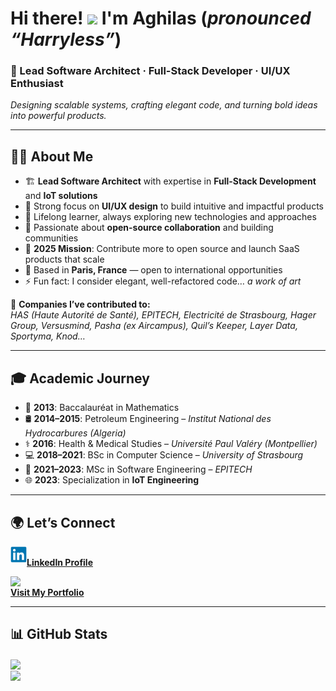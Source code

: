 # Hi there! <img src="https://media.giphy.com/media/hvRJCLFzcasrR4ia7z/giphy.gif" width="25px"> I'm **Aghilas** (*pronounced “Harryless”*)  

### 🚀 Lead Software Architect · Full-Stack Developer · UI/UX Enthusiast  
*Designing scalable systems, crafting elegant code, and turning bold ideas into powerful products.*  

---

## 👨‍💻 About Me
- 🏗 **Lead Software Architect** with expertise in **Full-Stack Development** and **IoT solutions**  
- 🎨 Strong focus on **UI/UX design** to build intuitive and impactful products  
- 🌱 Lifelong learner, always exploring new technologies and approaches  
- 🤝 Passionate about **open-source collaboration** and building communities  
- 🎯 **2025 Mission**: Contribute more to open source and launch SaaS products that scale  
- 📍 Based in **Paris, France** — open to international opportunities  
- ⚡ Fun fact: I consider elegant, well-refactored code… *a work of art*  

💼 **Companies I’ve contributed to:**  
*HAS (Haute Autorité de Santé), EPITECH, Electricité de Strasbourg, Hager Group, Versusmind, Pasha (ex Aircampus), Quil’s Keeper, Layer Data, Sportyma, Knod…*  

---

## 🎓 Academic Journey
- 📐 **2013**: Baccalauréat in Mathematics  
- 🛢 **2014–2015**: Petroleum Engineering – *Institut National des Hydrocarbures (Algeria)*  
- ⚕ **2016**: Health & Medical Studies – *Université Paul Valéry (Montpellier)*  
- 💻 **2018–2021**: BSc in Computer Science – *University of Strasbourg*  
- 🧠 **2021–2023**: MSc in Software Engineering – *EPITECH*  
- 🌐 **2023**: Specialization in **IoT Engineering**  

---

## 🌍 Let’s Connect
[<img src="https://raw.githubusercontent.com/devicons/devicon/9f4f5cdb393299a81125eb5127929ea7bfe42889/icons/linkedin/linkedin-plain.svg" width="26px" align="left" />](https://www.linkedin.com/in/azzougaghilas/)  
**[LinkedIn Profile](https://www.linkedin.com/in/azzougaghilas/)**  

[<img src="https://mir-s3-cdn-cf.behance.net/project_modules/source/945b0225337909.563440870421b.png" width="26px" align="left" />](https://aghilas.fr/)  
**[Visit My Portfolio](https://aghilas.fr/)**  

---

## 📊 GitHub Stats
<a href="https://github.com/loupdemon">
  <img align="center" src="https://github-readme-stats.vercel.app/api?username=loupdemon&count_private=true&show_icons=true&hide=stars,issues&theme=tokyonight" />
</a>  

<br/>  

<a href="https://github.com/loupdemon">
  <img align="center" src="https://github-readme-stats.vercel.app/api/top-langs/?username=loupdemon&layout=compact&hide=Vue,Java&theme=tokyonight&langs_count=6" />
</a>  
